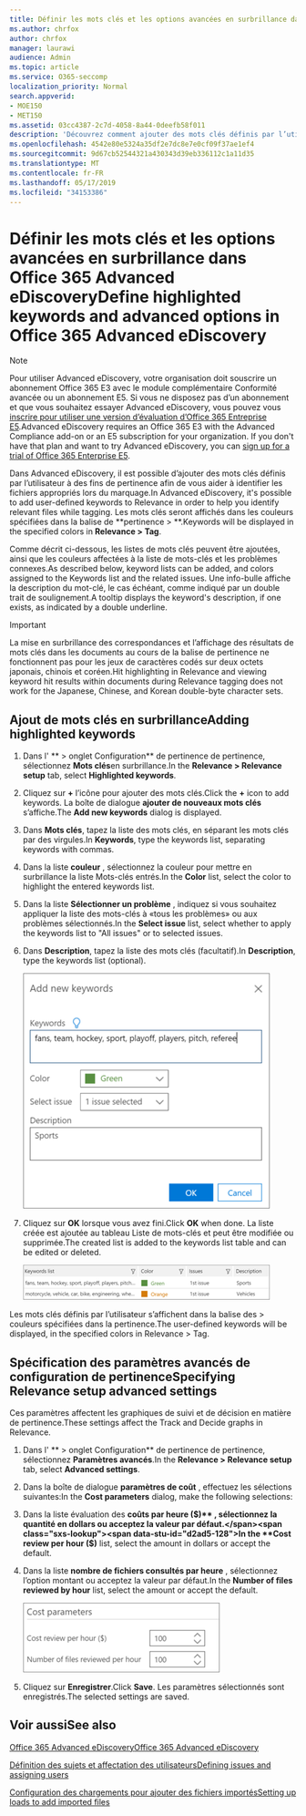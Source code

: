 ```yaml
---
title: Définir les mots clés et les options avancées en surbrillance dans Office 365 Advanced eDiscovery
ms.author: chrfox
author: chrfox
manager: laurawi
audience: Admin
ms.topic: article
ms.service: O365-seccomp
localization_priority: Normal
search.appverid:
- MOE150
- MET150
ms.assetid: 03cc4387-2c7d-4058-8a44-0deefb58f011
description: 'Découvrez comment ajouter des mots clés définis par l’utilisateur à la pertinence pour identifier les fichiers appropriés lors du balisage dans Office 365 Advanced eDiscovery et pour spécifier les paramètres de coût.  '
ms.openlocfilehash: 4542e80e5324a35df2e7dc8e7e0cf09f37ae1ef4
ms.sourcegitcommit: 9d67cb52544321a430343d39eb336112c1a11d35
ms.translationtype: MT
ms.contentlocale: fr-FR
ms.lasthandoff: 05/17/2019
ms.locfileid: "34153386"
---
```

# <a name="define-highlighted-keywords-and-advanced-options-in-office-365-advanced-ediscovery"></a><span data-ttu-id="d2ad5-103">Définir les mots clés et les options avancées en surbrillance dans Office 365 Advanced eDiscovery</span><span class="sxs-lookup"><span data-stu-id="d2ad5-103">Define highlighted keywords and advanced options in Office 365 Advanced eDiscovery</span></span>

> [!NOTE]
> <span data-ttu-id="d2ad5-p101">Pour utiliser Advanced eDiscovery, votre organisation doit souscrire un abonnement Office 365 E3 avec le module complémentaire Conformité avancée ou un abonnement E5. Si vous ne disposez pas d’un abonnement et que vous souhaitez essayer Advanced eDiscovery, vous pouvez vous [inscrire pour utiliser une version d’évaluation d’Office 365 Entreprise E5](https://go.microsoft.com/fwlink/p/?LinkID=698279).</span><span class="sxs-lookup"><span data-stu-id="d2ad5-p101">Advanced eDiscovery requires an Office 365 E3 with the Advanced Compliance add-on or an E5 subscription for your organization. If you don't have that plan and want to try Advanced eDiscovery, you can [sign up for a trial of Office 365 Enterprise E5](https://go.microsoft.com/fwlink/p/?LinkID=698279).</span></span> 
  
<span data-ttu-id="d2ad5-106">Dans Advanced eDiscovery, il est possible d’ajouter des mots clés définis par l’utilisateur à des fins de pertinence afin de vous aider à identifier les fichiers appropriés lors du marquage.</span><span class="sxs-lookup"><span data-stu-id="d2ad5-106">In Advanced eDiscovery, it's possible to add user-defined keywords to Relevance in order to help you identify relevant files while tagging.</span></span> <span data-ttu-id="d2ad5-107">Les mots clés seront affichés dans les couleurs spécifiées dans la balise de \*\*pertinence \> \*\*.</span><span class="sxs-lookup"><span data-stu-id="d2ad5-107">Keywords will be displayed in the specified colors in **Relevance \> Tag**.</span></span> 
  
<span data-ttu-id="d2ad5-108">Comme décrit ci-dessous, les listes de mots clés peuvent être ajoutées, ainsi que les couleurs affectées à la liste de mots-clés et les problèmes connexes.</span><span class="sxs-lookup"><span data-stu-id="d2ad5-108">As described below, keyword lists can be added, and colors assigned to the Keywords list and the related issues.</span></span> <span data-ttu-id="d2ad5-109">Une info-bulle affiche la description du mot-clé, le cas échéant, comme indiqué par un double trait de soulignement.</span><span class="sxs-lookup"><span data-stu-id="d2ad5-109">A tooltip displays the keyword's description, if one exists, as indicated by a double underline.</span></span>
  
> [!IMPORTANT]
> <span data-ttu-id="d2ad5-110">La mise en surbrillance des correspondances et l’affichage des résultats de mots clés dans les documents au cours de la balise de pertinence ne fonctionnent pas pour les jeux de caractères codés sur deux octets japonais, chinois et coréen.</span><span class="sxs-lookup"><span data-stu-id="d2ad5-110">Hit highlighting in Relevance and viewing keyword hit results within documents during Relevance tagging does not work for the Japanese, Chinese, and Korean double-byte character sets.</span></span> 
  
## <a name="adding-highlighted-keywords"></a><span data-ttu-id="d2ad5-111">Ajout de mots clés en surbrillance</span><span class="sxs-lookup"><span data-stu-id="d2ad5-111">Adding highlighted keywords</span></span>

1. <span data-ttu-id="d2ad5-112">Dans l' \*\* \> onglet Configuration\*\* de pertinence de pertinence, sélectionnez **Mots clés**en surbrillance.</span><span class="sxs-lookup"><span data-stu-id="d2ad5-112">In the **Relevance \> Relevance setup** tab, select **Highlighted keywords**.</span></span>
    
2. <span data-ttu-id="d2ad5-113">Cliquez sur **+** l’icône pour ajouter des mots clés.</span><span class="sxs-lookup"><span data-stu-id="d2ad5-113">Click the **+** icon to add keywords.</span></span> <span data-ttu-id="d2ad5-114">La boîte de dialogue **ajouter de nouveaux mots clés** s’affiche.</span><span class="sxs-lookup"><span data-stu-id="d2ad5-114">The **Add new keywords** dialog is displayed.</span></span> 
    
3. <span data-ttu-id="d2ad5-115">Dans **Mots clés**, tapez la liste des mots clés, en séparant les mots clés par des virgules.</span><span class="sxs-lookup"><span data-stu-id="d2ad5-115">In **Keywords**, type the keywords list, separating keywords with commas.</span></span> 
    
4. <span data-ttu-id="d2ad5-116">Dans la liste **couleur** , sélectionnez la couleur pour mettre en surbrillance la liste Mots-clés entrés.</span><span class="sxs-lookup"><span data-stu-id="d2ad5-116">In the **Color** list, select the color to highlight the entered keywords list.</span></span> 
    
5. <span data-ttu-id="d2ad5-117">Dans la liste **Sélectionner un problème** , indiquez si vous souhaitez appliquer la liste des mots-clés à «tous les problèmes» ou aux problèmes sélectionnés.</span><span class="sxs-lookup"><span data-stu-id="d2ad5-117">In the **Select issue** list, select whether to apply the keywords list to "All issues" or to selected issues.</span></span> 
    
6. <span data-ttu-id="d2ad5-118">Dans **Description**, tapez la liste des mots clés (facultatif).</span><span class="sxs-lookup"><span data-stu-id="d2ad5-118">In **Description**, type the keywords list (optional).</span></span>
    
    ![Ajouter de nouveaux mots clés](media/1683a71f-0875-48fc-b4ef-01f3b0e8e8e9.png)
  
7. <span data-ttu-id="d2ad5-120">Cliquez sur **OK** lorsque vous avez fini.</span><span class="sxs-lookup"><span data-stu-id="d2ad5-120">Click **OK** when done.</span></span> <span data-ttu-id="d2ad5-121">La liste créée est ajoutée au tableau Liste de mots-clés et peut être modifiée ou supprimée.</span><span class="sxs-lookup"><span data-stu-id="d2ad5-121">The created list is added to the keywords list table and can be edited or deleted.</span></span> 
    
    ![Liste des mots clés de configuration de pertinence](media/a05d5ec0-8bde-470d-97e2-456b169281d6.png)
  
<span data-ttu-id="d2ad5-123">Les mots clés définis par l’utilisateur s’affichent dans la balise des \> couleurs spécifiées dans la pertinence.</span><span class="sxs-lookup"><span data-stu-id="d2ad5-123">The user-defined keywords will be displayed, in the specified colors in Relevance \> Tag.</span></span> 
  
## <a name="specifying-relevance-setup-advanced-settings"></a><span data-ttu-id="d2ad5-124">Spécification des paramètres avancés de configuration de pertinence</span><span class="sxs-lookup"><span data-stu-id="d2ad5-124">Specifying Relevance setup advanced settings</span></span>

<span data-ttu-id="d2ad5-125">Ces paramètres affectent les graphiques de suivi et de décision en matière de pertinence.</span><span class="sxs-lookup"><span data-stu-id="d2ad5-125">These settings affect the Track and Decide graphs in Relevance.</span></span>
  
1. <span data-ttu-id="d2ad5-126">Dans l' \*\* \> onglet Configuration\*\* de pertinence de pertinence, sélectionnez **Paramètres avancés**.</span><span class="sxs-lookup"><span data-stu-id="d2ad5-126">In the **Relevance \> Relevance setup** tab, select **Advanced settings**.</span></span>
    
2. <span data-ttu-id="d2ad5-127">Dans la boîte de dialogue **paramètres de coût** , effectuez les sélections suivantes:</span><span class="sxs-lookup"><span data-stu-id="d2ad5-127">In the **Cost parameters** dialog, make the following selections:</span></span> 
    
1. <span data-ttu-id="d2ad5-128">Dans la liste évaluation des **coûts par heure ($)** , sélectionnez la quantité en dollars ou acceptez la valeur par défaut.</span><span class="sxs-lookup"><span data-stu-id="d2ad5-128">In the **Cost review per hour ($)** list, select the amount in dollars or accept the default.</span></span> 
    
2. <span data-ttu-id="d2ad5-129">Dans la liste **nombre de fichiers consultés par heure** , sélectionnez l’option montant ou acceptez la valeur par défaut.</span><span class="sxs-lookup"><span data-stu-id="d2ad5-129">In the **Number of files reviewed by hour** list, select the amount or accept the default.</span></span> 
    
    ![Paramètres de coût de configuration de pertinence](media/bab7b5b7-6297-4e7c-b0a6-ba5aa8b21787.png)
  
3. <span data-ttu-id="d2ad5-131">Cliquez sur **Enregistrer**.</span><span class="sxs-lookup"><span data-stu-id="d2ad5-131">Click **Save**.</span></span> <span data-ttu-id="d2ad5-132">Les paramètres sélectionnés sont enregistrés.</span><span class="sxs-lookup"><span data-stu-id="d2ad5-132">The selected settings are saved.</span></span>
    
## <a name="see-also"></a><span data-ttu-id="d2ad5-133">Voir aussi</span><span class="sxs-lookup"><span data-stu-id="d2ad5-133">See also</span></span>

[<span data-ttu-id="d2ad5-134">Office 365 Advanced eDiscovery</span><span class="sxs-lookup"><span data-stu-id="d2ad5-134">Office 365 Advanced eDiscovery</span></span>](office-365-advanced-ediscovery.md)
  
[<span data-ttu-id="d2ad5-135">Définition des sujets et affectation des utilisateurs</span><span class="sxs-lookup"><span data-stu-id="d2ad5-135">Defining issues and assigning users</span></span>](define-issues-and-assign-users.md)
  
[<span data-ttu-id="d2ad5-136">Configuration des chargements pour ajouter des fichiers importés</span><span class="sxs-lookup"><span data-stu-id="d2ad5-136">Setting up loads to add imported files</span></span>](set-up-loads-to-add-imported-files.md)

